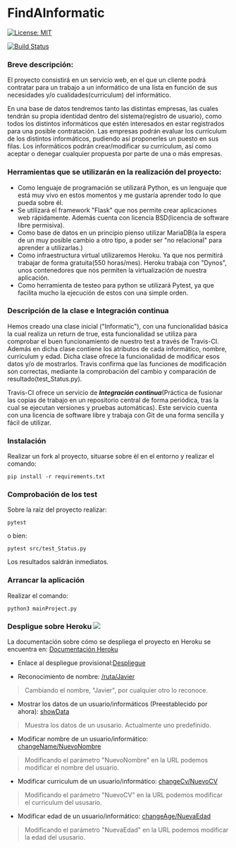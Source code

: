 # FindAInformatic

[![License: MIT](https://img.shields.io/badge/License-MIT-yellow.svg)](https://opensource.org/licenses/MIT)

[![Build Status](https://travis-ci.org/JotaGalera/FindAInformatic.svg?branch=master)](https://travis-ci.org/JotaGalera/FindAInformatic)


### Breve descripción:
El proyecto consistirá en un servicio web, en el que un cliente podrá contratar para un trabajo a un informático de una lista en función de sus necesidades y/o cualidades(curriculum) del informático.

En una base de datos tendremos tanto las distintas empresas, las cuales tendrán su propia identidad dentro del sistema(registro de usuario), como todos los distintos informáticos que estén interesados en estar registrados para una posible contratación.
Las empresas podrán evaluar los currículum de los distintos informáticos, pudiendo así proponerles un puesto en sus filas.
Los informáticos podrán crear/modificar su currículum, así como aceptar o denegar cualquier propuesta por parte de una o más empresas.

### Herramientas que se utilizarán en la realización del proyecto:

- Como lenguaje de programación se utilizará Python, es un lenguaje que está muy vivo en estos momentos y me gustaría aprender todo lo que pueda sobre él.
- Se utilizará el framework "Flask" que nos permite crear aplicaciones web rápidamente. Además cuenta con licencia BSD(licencia de software libre permisiva).
- Como base de datos en un principio pienso utilizar MariaDB(a la espera de un muy posible cambio a otro tipo, a poder ser "no relacional" para aprender a utilizarlas.)
- Como infraestructura virtual utilizaremos Heroku. Ya que nos permitirá trabajar de forma gratuita(550 horas/mes). Heroku trabaja con "Dynos", unos contenedores que nos permiten la virtualización de nuestra aplicación.
- Como herramienta de testeo para python se utilizará Pytest, ya que facilita mucho la ejecución de estos con una simple orden.


### Descripción de la clase e Integración continua

Hemos creado una clase inicial ("Informatic"), con una funcionalidad básica la cual realiza un return de true, esta funcionalidad se utiliza para comprobar el buen funcionamiento de nuestro test a través de Travis-CI. Además en dicha clase contiene los atributos de cada informático, nombre, curriculum y edad. Dicha clase ofrece la funcionalidad de modificar esos datos y/o de mostrarlos. Travis confirma que las funciones de modificación son correctas, mediante la comprobación del cambio y comparación de resultado(test_Status.py).

Travis-CI ofrece un servicio de ___Integración continua___(Práctica de fusionar las copias de trabajo en un repositorio central de forma periódica, tras la cual se ejecutan versiones y pruebas automáticas). Este servicio cuenta con una licencia de software libre y trabaja con Git de una forma sencilla y fácil de utilizar.

### Instalación

Realizar un fork al proyecto, situarse sobre él en el entorno y realizar el comando:
~~~~
pip install -r requirements.txt
~~~~

### Comprobación de los test

Sobre la raíz del proyecto realizar:
~~~~
pytest
~~~~
o bien:
~~~~
pytest src/test_Status.py
~~~~
Los resultados saldrán inmediatos.

### Arrancar la aplicación

Realizar el comando:

~~~~
python3 mainProject.py
~~~~

### Despligue sobre Heroku [![](https://www.herokucdn.com/deploy/button.svg)](https://findainformatic.herokuapp.com/)

La documentación sobre cómo se despliega el proyecto en Heroku se encuentra en:
[Documentación Heroku](https://jotagalera.github.io/FindAInformatic/Heroku)

*  Enlace al despliegue provisional:[Despliegue](https://findainformatic.herokuapp.com/)

*  Reconocimiento de nombre: [/ruta/Javier](https://findainformatic.herokuapp.com/ruta/Javier)

> Cambiando el nombre, "Javier", por cualquier otro lo reconoce.

* Mostrar los datos de un usuario/informáticos (Preestablecido por ahora): [showData](https://findainformatic.herokuapp.com/showData)

> Muestra los datos de un ususario. Actualmente uno predefinido.

* Modificar nombre de un usuario/informático: [changeName/NuevoNombre](https://findainformatic.herokuapp.com/changeName/NuevoNombre)

> Modificando el parámetro "NuevoNombre" en la URL podemos modificar el nombre del usuario.

* Modificar curriculum de un usuario/informático: [changeCv/NuevoCV](https://findainformatic.herokuapp.com/changeCv/NuevoCV)

> Modificando el parámetro "NuevoCV" en la URL podemos modificar el curriculum del ususario.

* Modificar edad de un usuario/informático: [changeAge/NuevaEdad](https://findainformatic.herokuapp.com/changeAge/NuevaEdad)

> Modificando el parámetro "NuevaEdad" en la URL podemos modificar la edad del ususario.
